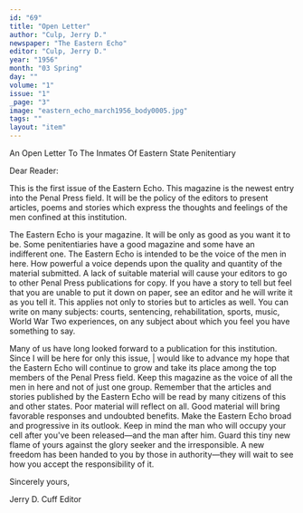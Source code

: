 ```yaml
---
id: "69"
title: "Open Letter"
author: "Culp, Jerry D."
newspaper: "The Eastern Echo"
editor: "Culp, Jerry D."
year: "1956"
month: "03 Spring"
day: ""
volume: "1"
issue: "1"
_page: "3"
image: "eastern_echo_march1956_body0005.jpg"
tags: ""
layout: "item"
---
```

An Open Letter
To The Inmates Of Eastern State Penitentiary

Dear Reader:

This is the first issue of the Eastern Echo. This magazine is the
newest entry into the Penal Press field. It will be the policy of the
editors to present articles, poems and stories which express the
thoughts and feelings of the men confined at this institution.

The Eastern Echo is your magazine. It will be only as good as
you want it to be. Some penitentiaries have a good magazine and
some have an indifferent one. The Eastern Echo is intended to be
the voice of the men in here. How powerful a voice depends upon
the quality and quantity of the material submitted. A lack of suitable
material will cause your editors to go to other Penal Press publications
for copy. If you have a story to tell but feel that you are unable to
put it down on paper, see an editor and he will write it as you tell it.
This applies not only to stories but to articles as well. You can write
on many subjects: courts, sentencing, rehabilitation, sports, music,
World War Two experiences, on any subject about which you feel
you have something to say.

Many of us have long looked forward to a publication for this
institution. Since I will be here for only this issue, | would like to
advance my hope that the Eastern Echo will continue to grow and
take its place among the top members of the Penal Press field. Keep
this magazine as the voice of all the men in here and not of just one
group. Remember that the articles and stories published by the
Eastern Echo will be read by many citizens of this and other states.
Poor material will reflect on all. Good material will bring favorable
responses and undoubted benefits. Make the Eastern Echo broad
and progressive in its outlook. Keep in mind the man who will
occupy your cell after you've been released—and the man after him.
Guard this tiny new flame of yours against the glory seeker and the
irresponsible. A new freedom has been handed to you by those in
authority—they will wait to see how you accept the responsibility
of it.

Sincerely yours,

Jerry D. Cuff
Editor
